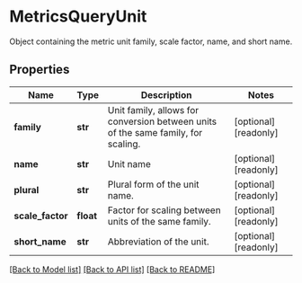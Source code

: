 # MetricsQueryUnit

Object containing the metric unit family, scale factor, name, and short name.
## Properties
Name | Type | Description | Notes
------------ | ------------- | ------------- | -------------
**family** | **str** | Unit family, allows for conversion between units of the same family, for scaling. | [optional] [readonly] 
**name** | **str** | Unit name | [optional] [readonly] 
**plural** | **str** | Plural form of the unit name. | [optional] [readonly] 
**scale_factor** | **float** | Factor for scaling between units of the same family. | [optional] [readonly] 
**short_name** | **str** | Abbreviation of the unit. | [optional] [readonly] 

[[Back to Model list]](README.md#documentation-for-models) [[Back to API list]](README.md#documentation-for-api-endpoints) [[Back to README]](README.md)


